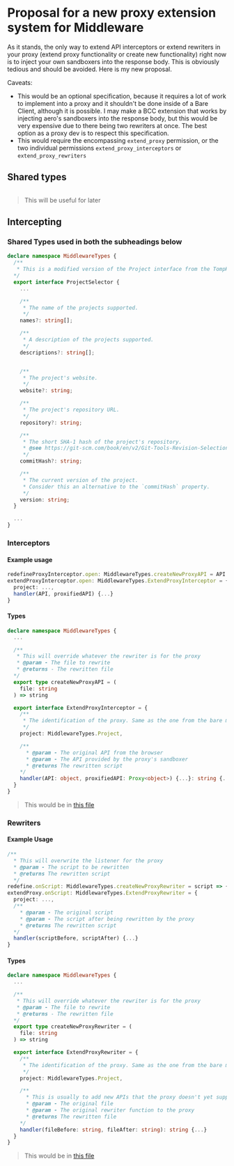 # Proposal for a new proxy extension system for Middleware

As it stands, the only way to extend API interceptors or extend rewriters in your proxy (extend proxy functionality or create new functionality) right now is to inject your own sandboxers into the response body. This is obviously tedious and should be avoided. Here is my new proposal.

Caveats:

* This would be an optional specification, because it requires a lot of work to implement into a proxy and it shouldn't be done inside of a Bare Client, although it is possible. I may make a BCC extension that works by injecting aero's sandboxers into the response body, but this would be very expensive due to there being two rewriters at once. The best option as a proxy dev is to respect this specification.
* This would require the encompassing `extend_proxy` permission, or the two individual permissions `extend_proxy_interceptors` or `extend_proxy_rewriters`

## Shared types

```ts
```

> This will be useful for later

## Intercepting

### Shared Types used in both the subheadings below

```ts
declare namespace MiddlewareTypes {
  /**
   * This is a modified version of the Project interface from the TompHTTP standards made to allow for identification and distinction of the proxy that will be used. For every property provided, the proxy itself would ensure that the property on the project matches. If ProjectSelector is not provided, it would work on any proxy, which is dangerous, since every proxy is implemented differently. I might write linting code to try to prevent this from happening in debug mode.
  */
  export interface ProjectSelector {
    ...

    /**
     * The name of the projects supported.
     */
    names?: string[];

    /**
     * A description of the projects supported.
     */
    descriptions?: string[];


    /**
     * The project's website.
     */
    website?: string;

    /**
     * The project's repository URL.
     */
    repository?: string;

    /**
     * The short SHA-1 hash of the project's repository.
     * @see https://git-scm.com/book/en/v2/Git-Tools-Revision-Selection
     */
    commitHash?: string;

    /**
     * The current version of the project.
     * Consider this an alternative to the `commitHash` property.
     */
    version: string;
  }

  ...
}
```

### Interceptors

#### Example usage

```ts
redefineProxyInterceptor.open: MiddlewareTypes.createNewProxyAPI = API => {...},
extendProxyInterceptor.open: MiddlewareTypes.ExtendProxyInterceptor = {
  project: ...,
  handler(API, proxifiedAPI) {...}
}
```

#### Types

```ts
declare namespace MiddlewareTypes {
  ...

  /**
   * This will override whatever the rewriter is for the proxy
   * @param - The file to rewrite
   * @returns - The rewritten file
  */
  export type createNewProxyAPI = (
    file: string
  ) => string

  export interface ExtendProxyInterceptor = {
    /**
     * The identification of the proxy. Same as the one from the bare meta. This is provided to specify, which proxy and the versions to run this code on.
     */
    project: MiddlewareTypes.Project,

    /**
      * @param - The original API from the browser
      * @param - The API provided by the proxy's sandboxer
      * @returns The rewritten script
    */
    handler(API: object, proxifiedAPI: Proxy<object>) {...}: string {...}
  }
}
```

> This would be in [this file](./middleware/index.d.ts)

### Rewriters

#### Example Usage

```ts
/**
  * This will overwrite the listener for the proxy
  * @param - The script to be rewritten
  * @returns The rewritten script
  */
redefine.onScript: MiddlewareTypes.createNewProxyRewriter = script => {...},
extendProxy.onScript: MiddlewareTypes.ExtendProxyRewriter = {
  project: ...,
  /**
    * @param - The original script
    * @param - The script after being rewritten by the proxy
    * @returns The rewritten script
  */
  handler(scriptBefore, scriptAfter) {...}
}
```

#### Types

```ts
declare namespace MiddlewareTypes {
  ...

  /**
   * This will override whatever the rewriter is for the proxy
   * @param - The file to rewrite
   * @returns - The rewritten file
  */
  export type createNewProxyRewriter = (
    file: string
  ) => string

  export interface ExtendProxyRewriter = {
    /**
     * The identification of the proxy. Same as the one from the bare meta. This is provided to specify, which proxy and the versions to run this code on.
     */
    project: MiddlewareTypes.Project,

    /**
      * This is usually to add new APIs that the proxy doesn't yet support.
      * @param - The original file
      * @param - The original rewriter function to the proxy
      * @returns The rewritten file
    */
    handler(fileBefore: string, fileAfter: string): string {...}
  }
}
```

> This would be in [this file](./middleware/index.d.ts)
